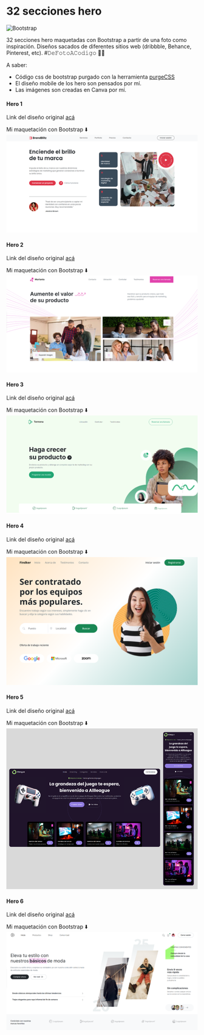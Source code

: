 # 32 secciones hero
![Bootstrap](https://img.shields.io/badge/bootstrap-%238511FA.svg?style=for-the-badge&logo=bootstrap&logoColor=white)

32 secciones hero maquetadas con Bootstrap a partir de una foto como inspiración. Diseños sacados de diferentes sitios web (dribbble, Behance, Pinterest, etc). #𝙳𝚎𝙵𝚘𝚝𝚘𝙰𝙲𝚘𝚍𝚒𝚐𝚘 👨‍💻

A saber: 
- Código css de bootstrap purgado con la herramienta [purgeCSS](https://purgecss.com/)
- El diseño mobile de los hero son pensados por mí.
- Las imágenes son creadas en Canva por mí.

#### Hero 1
Link del diseño original [acá](https://ar.pinterest.com/pin/450852612712001140/)

Mi maquetación con Bootstrap ⬇️
![Captura de pantalla del hero 1](/hero_1/assets/img/hero_1.png)

#### Hero 2
Link del diseño original [acá](https://ar.pinterest.com/pin/450852612712055513/)

Mi maquetación con Bootstrap ⬇️
![Captura de pantalla del hero 2](/hero_2/assets/img/hero_2.png)

#### Hero 3
Link del diseño original [acá](https://designtemplateplace.com/product/company-profile-hero-header-345433#gallery-1)

Mi maquetación con Bootstrap ⬇️
![Captura de pantalla del hero 3](/hero_3/assets/img/hero_3.png)

#### Hero 4
Link del diseño original [acá](https://designtemplateplace.com/product/findker-hire-hero-header-image-436469#gallery-1)

Mi maquetación con Bootstrap ⬇️
![Captura de pantalla del hero 4](/hero_4/assets/img/hero_4.png)

#### Hero 5
Link del diseño original [acá](https://designtemplateplace.com/product/gaming-hero-section-472248#gallery)

Mi maquetación con Bootstrap ⬇️
![Captura de pantalla del hero 5](/hero_5/assets/img/hero_5.png)

#### Hero 6
Link del diseño original [acá](https://designtemplateplace.com/product/modern-fashion-trends-hero-section-website-489488#gallery-1)

Mi maquetación con Bootstrap ⬇️
![Captura de pantalla del hero 6](/hero_6/assets/img/hero_6.png)

